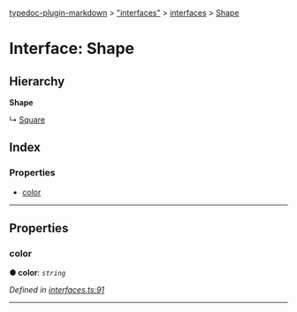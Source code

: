 [typedoc-plugin-markdown](../README.md) > ["interfaces"](../modules/_interfaces_.md) > [interfaces](../modules/_interfaces_.interfaces.md) > [Shape](../interfaces/_interfaces_.interfaces.shape.md)

# Interface: Shape

## Hierarchy

**Shape**

↳  [Square](_interfaces_.interfaces.square.md)

## Index

### Properties

* [color](_interfaces_.interfaces.shape.md#color)

---

## Properties

<a id="color"></a>

###  color

**●  color**:  *`string`* 

*Defined in [interfaces.ts:91](https://github.com/tgreyjs/typedoc-plugin-markdown/blob/master/test/src/interfaces.ts#L91)*

___

